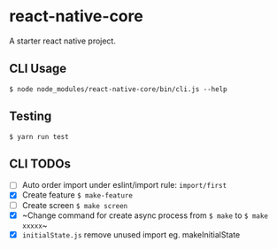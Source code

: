 # react-native-core
  A starter react native project.

## CLI Usage
`$ node node_modules/react-native-core/bin/cli.js --help`


## Testing
`$ yarn run test`

## CLI TODOs
- [ ] Auto order import under eslint/import rule: `import/first`
- [x] Create feature `$ make-feature`
- [ ] Create screen `$ make screen`
- [x] ~Change command for create async process from `$ make` to `$ make xxxxx`~
- [x] `initialState.js` remove unused import eg. makeInitialState
